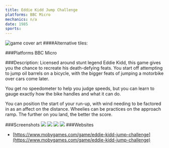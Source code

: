 ```yaml
---
title: Eddie Kidd Jump Challenge
platforms: BBC Micro
mechanics: n/a
date: 1985  
sports: 
---
```

![game cover art](https://www.mobygames.com/images/covers/s/410818-eddie-kidd-jump-challenge-commodore-64-front-cover.jpg "Logo")
####Alternative tiles:

###Platforms
BBC Micro

###Description: 
Licensed around stunt legend Eddie Kidd, this game gives you the chance to recreate his death-defying feats. You start off attempting to jump oil barrels on a bicycle, with the bigger feats of jumping a motorbike over cars come later.

You get no speedometer to help you judge speeds, but you can learn to gauge exactly how the bike handles and what it can do.

You can position the start of your run-up, with wind needing to be factored in as an affect on the distance. Wheelies can be practices on the approach ramp. The further on you land, the better the score.


###Screenshots
<a target="_blank" href="https://www.mobygames.com/images/shots/s/247629-eddie-kidd-jump-challenge-commodore-64-screenshot-fell-off.jpg"><img src="https://www.mobygames.com/images/shots/s/247629-eddie-kidd-jump-challenge-commodore-64-screenshot-fell-off.jpg"/></a>
<a target="_blank" href="https://www.mobygames.com/images/shots/s/247630-eddie-kidd-jump-challenge-commodore-64-screenshot-jumping.jpg"><img src="https://www.mobygames.com/images/shots/s/247630-eddie-kidd-jump-challenge-commodore-64-screenshot-jumping.jpg"/></a>
<a target="_blank" href="https://www.mobygames.com/images/shots/s/247628-eddie-kidd-jump-challenge-commodore-64-screenshot-beginning.jpg"><img src="https://www.mobygames.com/images/shots/s/247628-eddie-kidd-jump-challenge-commodore-64-screenshot-beginning.jpg"/></a>
<a target="_blank" href="https://www.mobygames.com/images/shots/s/131346-eddie-kidd-jump-challenge-msx-screenshot-key-select-screen.jpg"><img src="https://www.mobygames.com/images/shots/s/131346-eddie-kidd-jump-challenge-msx-screenshot-key-select-screen.jpg"/></a>
###Websites
* [https://www.mobygames.com/game/eddie-kidd-jump-challenge](https://www.mobygames.com/game/eddie-kidd-jump-challenge)